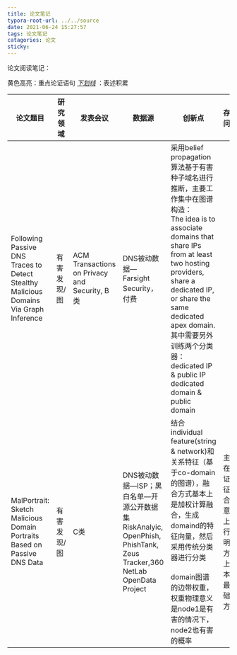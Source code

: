 ```yaml
---
title: 论文笔记
typora-root-url: ../../source
date: 2021-06-24 15:27:57
tags: 论文笔记
catagories: 论文
sticky:
---
```


论文阅读笔记：

黄色高亮：重点论证语句
<u>*下划线*</u> ：表述积累

| 论文题目|研究领域|发表会议|数据源|创新点|存在问题|备注|
| -------- | ---- | ---- | ---- | ---- | ---- | ---- |
| Following Passive DNS Traces to Detect Stealthy Malicious Domains Via Graph Inference | 有害发现/图 | ACM Transactions on Privacy and Security, B类 |DNS被动数据—Farsight Security，付费|采用belief  propagation算法基于有害种子域名进行推断，主要工作集中在图谱构造：<br />The idea is to associate domains that share IPs from at least two hosting providers, share a dedicated IP, or share the same dedicated apex domain.<br />其中需要另外训练两个分类器：dedicated IP & public IP<br />dedicated domain & public domain||1. 提出association要同时满足准确性和覆盖率的要求<br />2.认为co-ip关系作为有害域名发现的关系依据比较weak<br />|
| MalPortrait: Sketch Malicious Domain Portraits Based on Passive DNS Data | 有害发现/图 | C类 |DNS被动数据—ISP；黑白名单—开源公开数据集RiskAnalyic,<br />OpenPhish, <br />PhishTank, <br />Zeus <br />Tracker,360 NetLab OpenData Project|结合individual feature(string & network)和关系特征（基于co-domain的图谱），融合方式基本上是加权计算融合，生成domaind的特征向量，然后采用传统分类器进行分类<br /><br />domain图谱的边带权重，权重物理意义是node1是有害的情况下，node2也有害的概率|主要在论证特征融合的意义上进行说明，方法上基本是最基础的方法||
